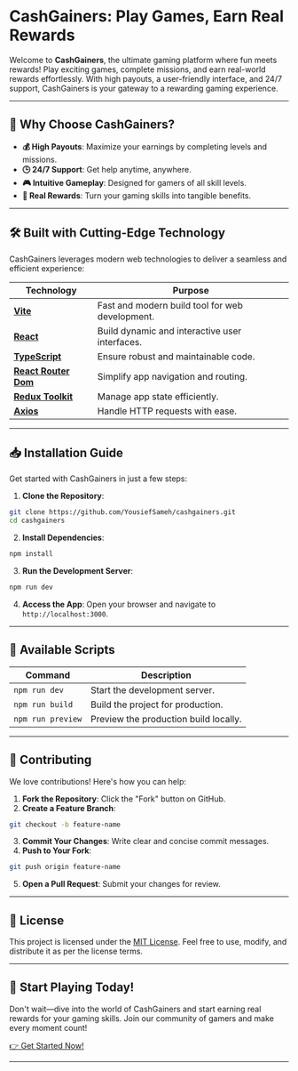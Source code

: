 # CashGainers: Play Games, Earn Real Rewards

Welcome to **CashGainers**, the ultimate gaming platform where fun meets rewards! Play exciting games, complete missions, and earn real-world rewards effortlessly. With high payouts, a user-friendly interface, and 24/7 support, CashGainers is your gateway to a rewarding gaming experience.

---

## 🚀 Why Choose CashGainers?

- **💰 High Payouts**: Maximize your earnings by completing levels and missions.
- **🕒 24/7 Support**: Get help anytime, anywhere.
- **🎮 Intuitive Gameplay**: Designed for gamers of all skill levels.
- **🌟 Real Rewards**: Turn your gaming skills into tangible benefits.

---

## 🛠️ Built with Cutting-Edge Technology

CashGainers leverages modern web technologies to deliver a seamless and efficient experience:

| Technology            | Purpose                                      |
|------------------------|----------------------------------------------|
| **[Vite](https://vitejs.dev/)**          | Fast and modern build tool for web development. |
| **[React](https://reactjs.org/)**        | Build dynamic and interactive user interfaces.  |
| **[TypeScript](https://www.typescriptlang.org/)** | Ensure robust and maintainable code.            |
| **[React Router Dom](https://reactrouter.com/)** | Simplify app navigation and routing.            |
| **[Redux Toolkit](https://redux-toolkit.js.org/)** | Manage app state efficiently.                   |
| **[Axios](https://axios-http.com/)**     | Handle HTTP requests with ease.                 |

---

## 📥 Installation Guide

Get started with CashGainers in just a few steps:

1. **Clone the Repository**:
  ```bash
  git clone https://github.com/YousiefSameh/cashgainers.git
  cd cashgainers
  ```

2. **Install Dependencies**:
  ```bash
  npm install
  ```

3. **Run the Development Server**:
  ```bash
  npm run dev
  ```

4. **Access the App**:
  Open your browser and navigate to `http://localhost:3000`.

---

## 📜 Available Scripts

| Command               | Description                                   |
|------------------------|-----------------------------------------------|
| `npm run dev`         | Start the development server.                 |
| `npm run build`       | Build the project for production.             |
| `npm run preview`     | Preview the production build locally.         |

---

## 🤝 Contributing

We love contributions! Here's how you can help:

1. **Fork the Repository**: Click the "Fork" button on GitHub.
2. **Create a Feature Branch**:
  ```bash
  git checkout -b feature-name
  ```
3. **Commit Your Changes**: Write clear and concise commit messages.
4. **Push to Your Fork**:
  ```bash
  git push origin feature-name
  ```
5. **Open a Pull Request**: Submit your changes for review.

---

## 📄 License

This project is licensed under the [MIT License](LICENSE). Feel free to use, modify, and distribute it as per the license terms.

---

## 🎉 Start Playing Today!

Don't wait—dive into the world of CashGainers and start earning real rewards for your gaming skills. Join our community of gamers and make every moment count!

[👉 Get Started Now!](https://github.com/YousiefSameh/cashgainers)

---
